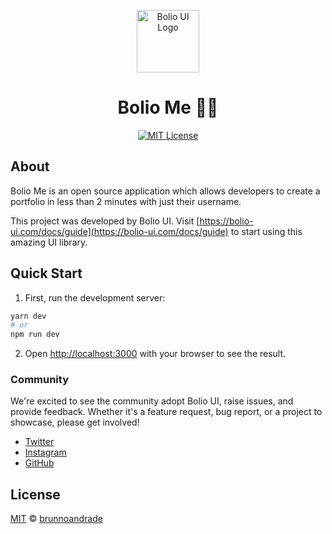 <p align="center">
  <a href="https://github.com/bolio-ui/bolio-me">
    <img src="https://bolio-ui.com/logo-colored.svg" alt="Bolio UI Logo" width="100" />
  </a>
</p>

<h1 align="center">Bolio Me 🥷🏼</h1>

<p align="center">
  <a href="https://github.com/bolio-ui/bolio-me/blob/master/LICENSE">
    <img alt="MIT License" src="https://img.shields.io/github/license/bolio-ui/bolio-me"/>
  </a>
</p>

## About

Bolio Me is an open source application which allows developers to create a portfolio in less than 2 minutes with just their username.

This project was developed by Bolio UI. Visit [https://bolio-ui.com/docs/guide](https://bolio-ui.com/docs/guide) to start using this amazing UI library.

## Quick Start

1. First, run the development server:

```bash
yarn dev
# or
npm run dev
```

2. Open [http://localhost:3000](http://localhost:3000) with your browser to see the result.

### Community

We're excited to see the community adopt Bolio UI, raise issues, and provide feedback.
Whether it's a feature request, bug report, or a project to showcase, please get involved!

- [Twitter](https://twitter.com/bolio_ui/)
- [Instagram](https://www.instagram.com/bolio.ui/)
- [GitHub](https://github.com/bolio-ui/bolio-ui/)

## License

[MIT](https://choosealicense.com/licenses/mit/) © [brunnoandrade](https://github.com/brunnoandrade/)

